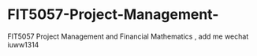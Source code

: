 # FIT5057-Project-Management-
FIT5057 Project Management  and Financial Mathematics , add me wechat iuww1314
